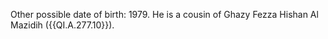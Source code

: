  Other possible date of birth: 1979. He is a cousin of Ghazy Fezza Hishan Al 
Mazidih ({{QI.A.277.10}}). 
